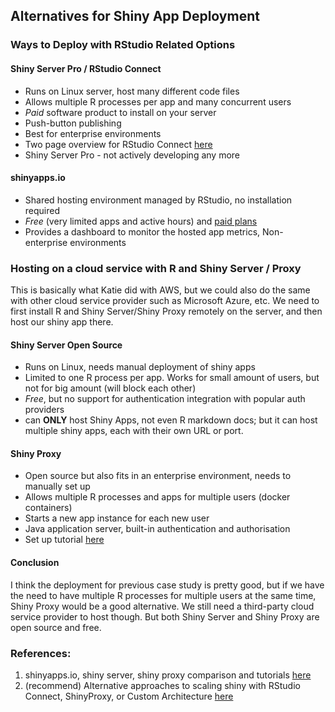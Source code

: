 ## Alternatives for Shiny App Deployment

### Ways to Deploy with RStudio Related Options

#### Shiny Server Pro / RStudio Connect

- Runs on Linux server, host many different code files
- Allows multiple R processes per app and many concurrent users
- *Paid* software product to install on your server
- Push-button publishing
- Best for enterprise environments
- Two page overview for RStudio Connect [here](https://rstudio.com/assets/img/RStudio-Connect-1Apr2020.pdf)
- Shiny Server Pro - not actively developing any more


#### shinyapps.io
- Shared hosting environment managed by RStudio, no installation required
- *Free* (very limited apps and active hours) and [paid plans](https://www.shinyapps.io/?_ga=2.67771091.353128789.1601597550-2009338063.1598025551)  
- Provides a dashboard to monitor the hosted app metrics, Non-enterprise environments



### Hosting on a cloud service with R and Shiny Server / Proxy

This is basically what Katie did with AWS, but we could also do the same with other cloud service provider such as Microsoft Azure, etc.  We need to first install R and Shiny Server/Shiny Proxy remotely on the server, and then host our shiny app there.

#### Shiny Server Open Source

- Runs on Linux, needs manual deployment of shiny apps
- Limited to one R process per app. Works for small amount of users, but not for big amount (will block each other)
- *Free*, but no support for authentication integration with popular auth providers
- can **ONLY** host Shiny Apps, not even R markdown docs; but it can host multiple shiny apps, each with their own URL or port.

#### Shiny Proxy

- Open source but also fits in an enterprise environment, needs to manually set up
- Allows multiple R processes and apps for multiple users (docker containers)
- Starts a new app instance for each new user
- Java application server, built-in authentication and authorisation
- Set up tutorial [here](https://www.databentobox.com/2019/11/05/deploy-r-app-with-shinyproxy/)


#### Conclusion

I think the deployment for previous case study is pretty good, but if we have the need to have multiple R processes for multiple users at the same time, Shiny Proxy would be a good alternative. We still need a third-party cloud service provider to host though. But both Shiny Server and Shiny Proxy are open source and free. 


### References:
1. shinyapps.io, shiny server, shiny proxy comparison and tutorials [here](https://medium.com/@akpradhn/how-to-deploy-a-shiny-app-at-zero-cost-94e8897df34d)
2. (recommend) Alternative approaches to scaling shiny with RStudio Connect, ShinyProxy, or Custom Architecture [here](https://appsilon.com/alternatives-to-scaling-shiny/)

